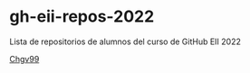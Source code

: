 # gh-eii-repos-2022
Lista de repositorios de alumnos del curso de GitHub EII 2022

[Chgv99](https://github.com/Chgv99/gh-eii-repos-2022)
